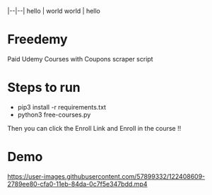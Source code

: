 |--|--|
hello | world
world | hello


# Freedemy
Paid Udemy Courses with Coupons scraper script

# Steps to run

* pip3 install -r requirements.txt
* python3 free-courses.py

Then you can click the Enroll Link and Enroll in the course !!

# Demo 

https://user-images.githubusercontent.com/57899332/122408609-2789ee80-cfa0-11eb-84da-0c7f5e347bdd.mp4

